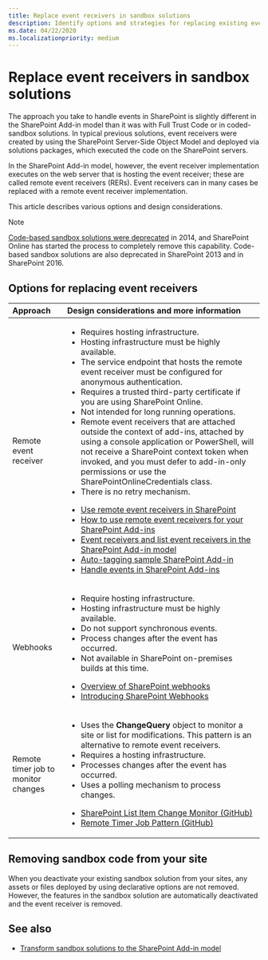 ```yaml
---
title: Replace event receivers in sandbox solutions
description: Identify options and strategies for replacing existing event receivers from your sandbox solutions.
ms.date: 04/22/2020
ms.localizationpriority: medium
---
```


# Replace event receivers in sandbox solutions 

The approach you take to handle events in SharePoint is slightly different in the SharePoint Add-in model than it was with Full Trust Code or in coded-sandbox solutions. In typical previous solutions, event receivers were created by using the SharePoint Server-Side Object Model and deployed via solutions packages, which executed the code on the SharePoint servers. 

In the SharePoint Add-in model, however, the event receiver implementation executes on the web server that is hosting the event receiver; these are called remote event receivers (RERs). Event receivers can in many cases be replaced with a remote event receiver implementation. 

This article describes various options and design considerations.

> [!NOTE] 
> [Code-based sandbox solutions were deprecated](https://blogs.msdn.microsoft.com/sharepointdev/2014/01/14/deprecation-of-custom-code-in-sandboxed-solutions/) in 2014, and SharePoint Online has started the process to completely remove this capability. Code-based sandbox solutions are also deprecated in SharePoint 2013 and in SharePoint 2016.

## Options for replacing event receivers

|Approach|Design considerations and more information|
|:-----|:-----|
|Remote event receiver|<ul><li>Requires hosting infrastructure.</li><li>Hosting infrastructure must be highly available.</li><li>The service endpoint that hosts the remote event receiver must be configured for anonymous authentication.</li><li>Requires a trusted third-party certificate if you are using SharePoint Online.</li><li>Not intended for long running operations.</li><li>Remote event receivers that are attached outside the context of add-ins, attached by using a console application or PowerShell, will not receive a SharePoint context token when invoked, and you must defer to add-in-only permissions or use the SharePointOnlineCredentials class.</li><li>There is no retry mechanism.</li></ul><ul><li>[Use remote event receivers in SharePoint](use-remote-event-receivers-in-sharepoint.md)</li><li>[How to use remote event receivers for your SharePoint Add-ins](https://channel9.msdn.com/blogs/OfficeDevPnP/How-to-use-remote-event-receivers-for-your-SharePoint-add-ins)</li><li>[Event receivers and list event receivers in the SharePoint Add-in model](event-receiver-and-list-event-receiver-sharepoint-add-in.md)</li><li>[Auto-tagging sample SharePoint Add-in](autotagging-sample-app-for-sharepoint.md)</li><li>[Handle events in SharePoint Add-ins](../sp-add-ins/handle-events-in-sharepoint-add-ins.md)</li></ul>|
|Webhooks|<ul><li>Require hosting infrastructure.</li><li>Hosting infrastructure must be highly available.</li><li>Do not support synchronous events.</li><li>Process changes after the event has occurred.</li><li>Not available in SharePoint on-premises builds at this time.</li></ul><ul><li>[Overview of SharePoint webhooks](../apis/webhooks/overview-sharepoint-webhooks.md)</li><li>[Introducing SharePoint Webhooks](https://developer.microsoft.com/office/blogs/introducing-sharepoint-webhooks)</li></ul>
|Remote timer job to monitor changes|<ul><li>Uses the **ChangeQuery** object to monitor a site or list for modifications. This pattern is an alternative to remote event receivers.</li><li>Requires a hosting infrastructure.</li><li>Processes changes after the event has occurred.</li><li>Uses a polling mechanism to process changes.</li></ul><ul><li>[SharePoint List Item Change Monitor (GitHub)](https://github.com/SharePoint/PnP/tree/master/Samples/Core.ListItemChangeMonitor)</li><li>[Remote Timer Job Pattern (GitHub)](https://github.com/SharePoint/PnP/tree/master/Samples/Core.SimpleTimerJob)</ul></p>|


## Removing sandbox code from your site

When you deactivate your existing sandbox solution from your sites, any assets or files deployed by using declarative options are not removed. However, the features in the sandbox solution are automatically deactivated and the event receiver is removed.

## See also

- [Transform sandbox solutions to the SharePoint Add-in model](sandbox-solution-transformation-guidance.md)
